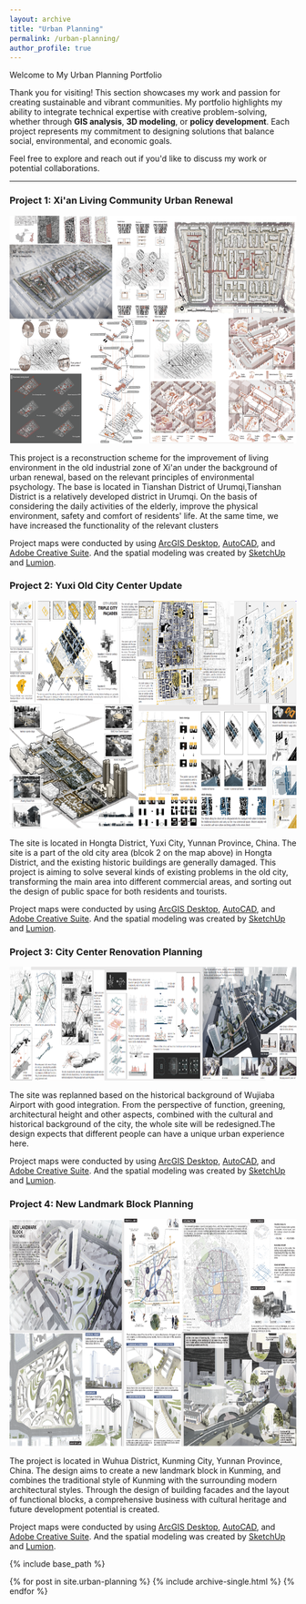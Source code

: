 ```yaml
---
layout: archive
title: "Urban Planning"
permalink: /urban-planning/
author_profile: true
---
```

Welcome to My Urban Planning Portfolio

Thank you for visiting! This section showcases my work and passion for creating sustainable and vibrant communities. My portfolio highlights my ability to integrate technical expertise with creative problem-solving, whether through **GIS analysis**, **3D modeling**, or **policy development**. Each project represents my commitment to designing solutions that balance social, environmental, and economic goals.

Feel free to explore and reach out if you'd like to discuss my work or potential collaborations.

---

### **Project 1: Xi'an Living Community Urban Renewal**

<img src="../images/urban-planning/xi'an-plannings.png" width=700 height=400>

This project is a reconstruction scheme for the improvement of living environment in the old industrial zone of Xi'an under the background of urban renewal, based on the relevant principles of environmental psychology. The base is located in Tianshan District of Urumqi,Tianshan District is a relatively developed district in Urumqi. On the basis of considering the daily activities of the elderly, improve the physical environment, safety and comfort of residents' life. At the same time, we have increased the functionality of the relevant clusters

Project maps were conducted by using [ArcGIS Desktop](https://www.esri.com/en-us/arcgis/products/arcgis-desktop/overview), [AutoCAD](https://www.autodesk.com), and [Adobe Creative Suite](https://www.adobe.com/creativecloud.html). And the spatial modeling was created by [SketchUp](https://www.sketchup.com/en) and [Lumion](https://lumion.com).


### **Project 2: Yuxi Old City Center Update**

<img src="../images/urban-planning/yuxi-planning.png" width=900 height=400>

The site is located in Hongta District, Yuxi City, Yunnan Province, China. The site is a part of the old city area (blcok 2 on the map above) in Hongta District, and the existing historic buildings are generally damaged. This project is aiming to solve several kinds of existing problems in the old city, transforming the main area into different commercial areas, and sorting out the design of public space for both residents and tourists.

Project maps were conducted by using [ArcGIS Desktop](https://www.esri.com/en-us/arcgis/products/arcgis-desktop/overview), [AutoCAD](https://www.autodesk.com), and [Adobe Creative Suite](https://www.adobe.com/creativecloud.html). And the spatial modeling was created by [SketchUp](https://www.sketchup.com/en) and [Lumion](https://lumion.com).


### **Project 3: City Center Renovation Planning**

<img src="../images/urban-planning/wujiaba-planning.png" width=900 height=200>

 The site was replanned based on the historical background of Wujiaba Airport with good integration. From the perspective of function, greening, architectural height and other aspects, combined with the cultural and historical background of the city, the whole site will be redesigned.The design expects that different people can have a unique urban experience here.

Project maps were conducted by using [ArcGIS Desktop](https://www.esri.com/en-us/arcgis/products/arcgis-desktop/overview), [AutoCAD](https://www.autodesk.com), and [Adobe Creative Suite](https://www.adobe.com/creativecloud.html). And the spatial modeling was created by [SketchUp](https://www.sketchup.com/en) and [Lumion](https://lumion.com).


### **Project 4: New Landmark Block Planning**

<img src="../images/urban-planning/landmark-block-planning.png" width=800 height=400>

The project is located in Wuhua District, Kunming City, Yunnan Province, China. The design aims to create a new landmark
block in Kunming, and combines the traditional style of Kunming with the surrounding modern architectural styles. Through the design of building facades and the layout of functional blocks, a comprehensive business with cultural heritage and future development potential is created.

Project maps were conducted by using [ArcGIS Desktop](https://www.esri.com/en-us/arcgis/products/arcgis-desktop/overview), [AutoCAD](https://www.autodesk.com), and [Adobe Creative Suite](https://www.adobe.com/creativecloud.html). And the spatial modeling was created by [SketchUp](https://www.sketchup.com/en) and [Lumion](https://lumion.com).

{% include base_path %}

{% for post in site.urban-planning %}
  {% include archive-single.html %}
{% endfor %}
